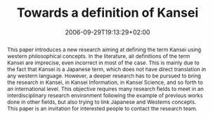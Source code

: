 ---
slug: towards-a-definition-of-kansei
title: "Towards a definition of Kansei"
layout: publi
searchFilter: Publication
searchWeight: 8
kansei: true
researchpage: true
research: 
    -  kansei
publitype: inproceedings
subsection: conference
institution:
    heig: 1
    logo: Tsukuba
    short: 'U. of Tsukuba'
    web: "https://www.tsukuba.ac.jp/"
    name: "University of Tsukuba"
chaire: false
date: 2006-09-29T19:13:29+02:00
shortConf: "Wonderground 2006"
citation:
    authors:
        1: ["Levy", "Pierre", "P."]
        2: ["Yamanaka", "Toshimasa", "T."]
    year: 2006
    title: "Towards a definition of Kansei"
    proceedings: "the Proceedings of 2006 Design Research Society International Conference, Wonderground 2006"
    firstpage: "CD"
    publisher: ["", "Lisbon, Portugal"]
reference: "Lévy, P., & Yamanaka, T. (2006). Towards a definition of Kansei. the Proceedings of 2006 Design Research Society International Conference, Wonderground 2006 ([on CD]). Lisbon, Portugal."
abstract: "This paper introduces a new research aiming at defining the term Kansei using western philosophical concepts. In the literature, all definitions of the term Kansei are imprecise, even incorrect in most of the case. This is mainly due to the fact that Kansei is a Japanese term, which does not have direct translation in any western language. However, a deeper research has to be pursued to bring the research in Kansei, in Kansei Information, in Kansei Science, and so forth to an international level. This objective requires many research fields to meet in an interdisciplinary research environment following the example of previous works done in other fields, but also trying to link Japanese and Westerns concepts. This paper is an invitation for interested people to contact the research team."
link:
    1: ["paper", "paper", "https://1drv.ms/b/s!AnQx_v88q65Qv4QehnByZLuyLxa8wA?e=5WYCuO"]
---